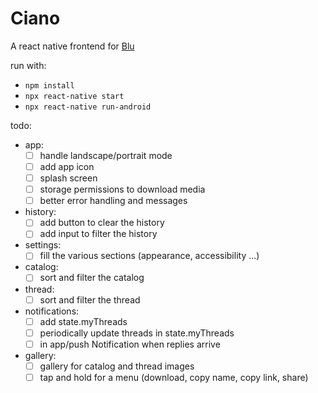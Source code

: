 # Ciano

A react native frontend for [Blu](https://github.com/diegostafa/blu)

run with:

- `npm install`
- `npx react-native start`
- `npx react-native run-android`

todo:

- app:
  - [ ] handle landscape/portrait mode
  - [ ] add app icon
  - [ ] splash screen
  - [ ] storage permissions to download media
  - [ ] better error handling and messages
- history:
  - [ ] add button to clear the history
  - [ ] add input to filter the history
- settings:
  - [ ] fill the various sections (appearance, accessibility ...)
- catalog:
  - [ ] sort and filter the catalog
- thread:
  - [ ] sort and filter the thread
- notifications:
  - [ ] add state.myThreads
  - [ ] periodically update threads in state.myThreads
  - [ ] in app/push Notification when replies arrive
- gallery:
  - [ ] gallery for catalog and thread images
  - [ ] tap and hold for a menu (download, copy name, copy link, share)
